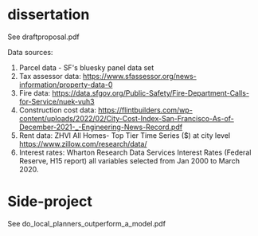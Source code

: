 # dissertation

See draftproposal.pdf 

Data sources:
1. Parcel data - SF's bluesky panel data set
2. Tax assessor data: https://www.sfassessor.org/news-information/property-data-0
3. Fire data: https://data.sfgov.org/Public-Safety/Fire-Department-Calls-for-Service/nuek-vuh3
4. Construction cost data: https://flintbuilders.com/wp-content/uploads/2022/02/City-Cost-Index-San-Francisco-As-of-December-2021-_-Engineering-News-Record.pdf
5. Rent data: ZHVI All Homes- Top Tier Time Series ($) at city level https://www.zillow.com/research/data/
6. Interest rates: Wharton Research Data Services Interest Rates (Federal Reserve, H15 report) all variables selected from Jan 2000 to March 2020.

# Side-project

See do_local_planners_outperform_a_model.pdf
